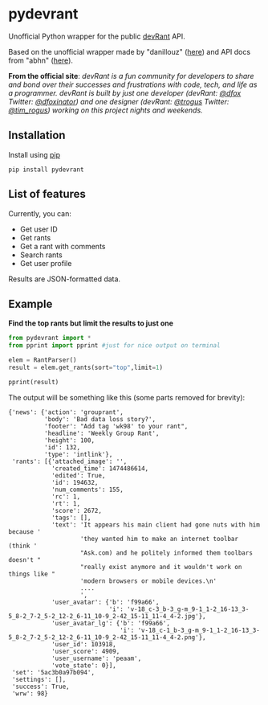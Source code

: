 # pydevrant
Unofficial Python wrapper for the public [devRant](https://www.devrant.io) API.

Based on the unofficial wrapper made by "danillouz" ([here](https://github.com/danillouz/devrant)) and API docs from "abhn" ([here](https://github.com/abhn/devRant-Unofficial-API-Doc)). 

__From the official site__: _devRant is a fun community for developers to share and bond over their successes and frustrations with code, tech, and life as a programmer. devRant is built by just one developer (devRant: [@dfox](https://www.devrant.io/users/dfox) Twitter: [@dfoxinator](https://twitter.com/DFoxinator)) and one designer (devRant: [@trogus](https://www.devrant.io/users/trogus) Twitter: [@tim_rogus](https://twitter.com/tim_rogus)) working on this project nights and weekends._

## Installation
Install using [pip](https://pip.pypa.io/en/stable/quickstart/)

`pip install pydevrant`

## List of features
Currently, you can:

- Get user ID
- Get rants
- Get a rant with comments
- Search rants
- Get user profile

Results are JSON-formatted data.

## Example
**Find the top rants but limit the results to just one**

```Python
from pydevrant import *
from pprint import pprint #just for nice output on terminal

elem = RantParser()
result = elem.get_rants(sort="top",limit=1)

pprint(result)
```

The output will be something like this (some parts removed for brevity):
```
{'news': {'action': 'grouprant',
          'body': 'Bad data loss story?',
          'footer': "Add tag 'wk98' to your rant",
          'headline': 'Weekly Group Rant',
          'height': 100,
          'id': 132,
          'type': 'intlink'},
 'rants': [{'attached_image': '',
            'created_time': 1474486614,
            'edited': True,
            'id': 194632,
            'num_comments': 155,
            'rc': 1,
            'rt': 1,
            'score': 2672,
            'tags': [],
            'text': 'It appears his main client had gone nuts with him because '
                    'they wanted him to make an internet toolbar (think '
                    "Ask.com) and he politely informed them toolbars doesn't "
                    "really exist anymore and it wouldn't work on things like "
                    'modern browsers or mobile devices.\n'
                    ....
                    ',
            'user_avatar': {'b': 'f99a66',
                            'i': 'v-18_c-3_b-3_g-m_9-1_1-2_16-13_3-5_8-2_7-2_5-2_12-2_6-11_10-9_2-42_15-11_11-4_4-2.jpg'},
            'user_avatar_lg': {'b': 'f99a66',
                               'i': 'v-18_c-1_b-3_g-m_9-1_1-2_16-13_3-5_8-2_7-2_5-2_12-2_6-11_10-9_2-42_15-11_11-4_4-2.png'},
            'user_id': 103918,
            'user_score': 4909,
            'user_username': 'peaam',
            'vote_state': 0}],
 'set': '5ac3b0a97b094',
 'settings': [],
 'success': True,
 'wrw': 98}
```
